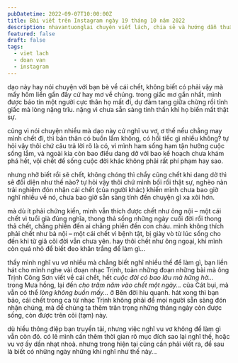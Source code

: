 ```yaml
---
pubDatetime: 2022-09-07T10:00:00Z
title: Bài viết trên Instagram ngày 19 tháng 10 năm 2022
description: nhavantuonglai chuyên viết lách, chia sẻ và hướng dẫn thuần thục khi thực hành viết lách qua những bài chia sẻ trên Instagram chính thức.
featured: false
draft: false
tags:
  - viet lach
  - doan van
  - instagram
---
```


dạo này hay nói chuyện với bạn bè về cái chết, không biết có phải vậy mà mấy hôm liền gần đây cứ hay mơ về chúng. trong giấc mơ gần nhất, mình được báo tin một người cực thân họ mất đi, dự đám tang giữa chừng rồi tỉnh giấc mà lòng nặng trĩu. nặng vì chưa sẵn sàng tinh thần khi họ biến mất thật sự.

cũng vì nói chuyện nhiều mà dạo này cứ nghĩ vu vơ, ơ thế nếu chẳng may mình chết đi, thì bản thân có buồn lắm không, có hối tiếc gì nhiều không? tự hỏi vậy thôi chứ câu trả lời rõ là có, vì mình ham sống ham tận hưởng cuộc sống lắm, và ngoài kia còn bao điều dang dở với bao kế hoạch chưa khám phá hết, vội chết để sống cuộc đời khác không phải rất phí phạm hay sao.

nhưng nhỡ biết rồi sẽ chết, không chóng thì chầy cũng chết khi dang dở thì sẽ đối diện như thế nào? tự hỏi vậy thôi chứ mình bối rối thật sự, nghèo nàn trải nghiệm đón nhận cái chết (của người khác) khiến mình chưa bao giờ nghĩ nhiều về nó, chưa bao giờ sẵn sàng tính đến chuyện gì xa xôi hơn.

mà dù ít phải chứng kiến, mình vẫn thích được chết như ông nội – một cái chết vì tuổi già đúng nghĩa, thong thả sống những ngày cuối đời rồi thong thả chết, chẳng phiền đến ai chẳng phiền đến con cháu. mình không thích phải chết như bà nội – một cái chết vì bệnh tật, bị giày vò từ lúc sống cho đến khi từ giã cõi đời vẫn chưa yên. hay thôi chết như ông ngoại, khi mình còn quá nhỏ để biết đeo khăn trắng để làm gì…

thấy mình nghĩ vu vơ nhiều mà chẳng biết nghĩ nhiều thế để làm gì, bạn liền hát cho mình nghe vài đoạn nhạc Trịnh, toàn những đoạn những bài mà ông Trịnh Công Sơn viết về cái chết, hết _cuộc đời có bao lâu mà hững hờ…_ trong Mưa hồng, lại đến _cho trăm năm vào chết một ngày…_ của Cát bụi, mà vẫn có thể _lòng không buồn mấy…_ ở Bên đời hiu quạnh. hát xong thì bạn bảo, cái chết trong ca từ nhạc Trịnh không phải để mọi người sẵn sàng đón nhận chúng, mà để chúng ta thêm trân trọng những tháng ngày còn được sống, còn được trên cõi (tạm) này.

dù hiểu thông điệp bạn truyền tải, nhưng việc nghĩ vu vơ không để làm gì vẫn còn đó. có lẽ mình cần thêm thời gian rõ mục đích sao lại nghĩ thế, hoặc vu vơ ấy dần nhạt nhoà. nhưng trong hiện tại cũng cần phải viết ra, để sau là biết có những ngày những khi nghĩ như thế này…

